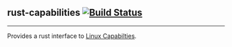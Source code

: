## rust-capabilities [![Build Status](https://travis-ci.org/gcmurphy/rust-capabilities.svg)](https://travis-ci.org/gcmurphy/rust-capabilities)
---

Provides a rust interface to [Linux Capabilties](https://www.kernel.org/pub/linux/libs/security/linux-privs/kernel-2.2/capfaq-0.2.txt).
